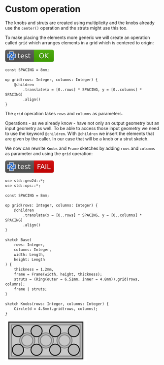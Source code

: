 # Custom operation

The knobs and struts are created using multiplicity and the knobs already use the `center()`
operation and the struts might use this too.

To make placing the elements more generic we will create an operation called `grid`
which arranges elements in a grid which is centered to origin:

[![test](.test/grid.svg)](.test/grid.log)

```µcad,grid
const SPACING = 8mm;

op grid(rows: Integer, columns: Integer) {
    @children
        .translate(x = [0..rows] * SPACING, y = [0..columns] * SPACING)
        .align()
}
```

The `grid` operation takes `rows` and `columns` as parameters.

Operations - as we already know - have not only an output geometry but an input geometry as well.
To be able to access those input geometry we need to use the keyword `@children`.
With `@children` we insert the elements that are given by the caller.
In our case that will be a knob or a strut sketch.

We now can rewrite `Knobs` and `Frame` sketches by adding `rows` and `columns`
as parameter and using the `grid` operation:

[![test](.test/custom_op.svg)](.test/custom_op.log)

```µcad,custom_op
use std::geo2d::*;
use std::ops::*;

const SPACING = 8mm;

op grid(rows: Integer, columns: Integer) {
    @children
        .translate(x = [0..rows] * SPACING, y = [0..columns] * SPACING)
        .align()
}

sketch Base(
    rows: Integer,
    columns: Integer,
    width: Length,
    height: Length
) {
    thickness = 1.2mm,
    frame = Frame(width, height, thickness);
    struts = (Ring(outer = 6.51mm, inner = 4.8mm)).grid(rows, columns);
    frame | struts;
}

sketch Knobs(rows: Integer, columns: Integer) {
    Circle(d = 4.8mm).grid(rows, columns);
}
```

![Picture](.test/custom_op-out.svg)